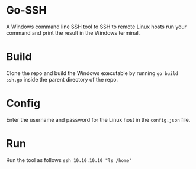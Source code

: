 # Go-SSH
A Windows command line SSH tool to SSH to remote Linux hosts run your command and print the result in the Windows terminal.

# Build
Clone the repo and build the Windows executable by running `go build ssh.go` inside the parent directory of the repo.

# Config
Enter the username and password for the Linux host in the `config.json` file.

# Run
Run the tool as follows `ssh 10.10.10.10 "ls /home"`
